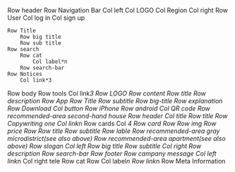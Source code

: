 Row header
    Row Navigation Bar
        Col left
            Col LOGO
            Col Region
        Col right
            Row User
                Col log in
                Col sign up

    Row Title
        Row big title
        Row sub title
    Row search
        Row cat
            Col label*n
        Row search-bar        
    Row Notices
        Col link*3
Row body
    Row tools
        Col link*3
            Row LOGO
            Row content
                Row title
                Row description
    Row App
        Row Title
            Row subtitle
            Row big-title
        Row explanation
        Row Download
            Col button
                Row iPhone
                Row android
            Col
               QR code
    Row recommended-area second-hand house
        Row header
            Col title
                Row title
                Row Copywriting one
            Col 
                link*n
        Row cards
            Col *4
                Row card
                    Row
                        Row img
                        Row price
                    Row 
                        Row title
                        Row subtitle
                Row lable
    Row recommended-area gray microdistrict(see also above)
    Row recommended-area apartment(see also above)
    Row slogan
        Col left
            Row big title
            Row subtitle
        Col right
            Row description
            Row search-bar
Row footer
    Row campany message 
        Col left
            link*n
        Col right
            tele
    Row cat
        Row 
            Col label*n
        Row 
            link*n
    Row Meta Information 
